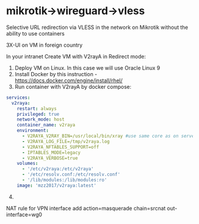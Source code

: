 # mikrotik->wireguard->vless
Selective URL redirection via VLESS in the network on Mikrotik without the ability to use containers

3X-UI on VM in foreign country

In your intranet
Create VM with V2rayA in Redirect mode:
 1. Deploy VM on Linux. In this case we will use Oracle Linux 9
 2. Install Docker by this instruction - https://docs.docker.com/engine/install/rhel/
 3. Run container with V2rayA by docker compose:
```yaml
services:
  v2raya:
    restart: always
    privileged: true
    network_mode: host
    container_name: v2raya
    environment:
      - V2RAYA_V2RAY_BIN=/usr/local/bin/xray #use same core as on server side (3x-ui in this case)
      - V2RAYA_LOG_FILE=/tmp/v2raya.log
      - V2RAYA_NFTABLES_SUPPORT=off
      - IPTABLES_MODE=legacy
      - V2RAYA_VERBOSE=true
    volumes:
      - '/etc/v2raya:/etc/v2raya'
      - '/etc/resolv.conf:/etc/resolv.conf'
      - '/lib/modules:/lib/modules:ro'
    image: 'mzz2017/v2raya:latest'
```
 4. 

NAT rule for VPN interface
add action=masquerade chain=srcnat out-interface=wg0
